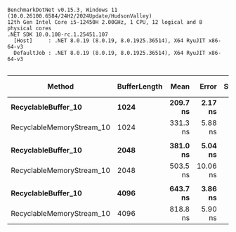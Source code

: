 ```

BenchmarkDotNet v0.15.3, Windows 11 (10.0.26100.6584/24H2/2024Update/HudsonValley)
12th Gen Intel Core i5-12450H 2.00GHz, 1 CPU, 12 logical and 8 physical cores
.NET SDK 10.0.100-rc.1.25451.107
  [Host]     : .NET 8.0.19 (8.0.19, 8.0.1925.36514), X64 RyuJIT x86-64-v3
  DefaultJob : .NET 8.0.19 (8.0.19, 8.0.1925.36514), X64 RyuJIT x86-64-v3


```
| Method                    | BufferLength | Mean     | Error    | StdDev   | Median   | Ratio | RatioSD | Gen0   | Allocated | Alloc Ratio |
|-------------------------- |------------- |---------:|---------:|---------:|---------:|------:|--------:|-------:|----------:|------------:|
| **RecyclableBuffer_10**       | **1024**         | **209.7 ns** |  **2.17 ns** |  **1.92 ns** | **209.0 ns** |  **1.00** |    **0.01** | **0.0267** |     **168 B** |        **1.00** |
| RecyclableMemoryStream_10 | 1024         | 331.3 ns |  5.88 ns |  5.50 ns | 329.4 ns |  1.58 |    0.03 | 0.0443 |     280 B |        1.67 |
|                           |              |          |          |          |          |       |         |        |           |             |
| **RecyclableBuffer_10**       | **2048**         | **381.0 ns** |  **5.04 ns** |  **4.72 ns** | **381.3 ns** |  **1.00** |    **0.02** | **0.0267** |     **168 B** |        **1.00** |
| RecyclableMemoryStream_10 | 2048         | 503.5 ns | 10.06 ns | 25.43 ns | 492.7 ns |  1.32 |    0.07 | 0.0439 |     280 B |        1.67 |
|                           |              |          |          |          |          |       |         |        |           |             |
| **RecyclableBuffer_10**       | **4096**         | **643.7 ns** |  **3.86 ns** |  **3.61 ns** | **643.8 ns** |  **1.00** |    **0.01** | **0.0267** |     **169 B** |        **1.00** |
| RecyclableMemoryStream_10 | 4096         | 818.8 ns |  5.90 ns |  5.23 ns | 818.4 ns |  1.27 |    0.01 | 0.0439 |     280 B |        1.66 |
